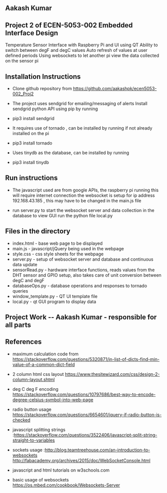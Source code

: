 ## Aakash Kumar

## Project 2 of ECEN-5053-002 Embedded Interface Design 
Temperature Sensor Interface with Raspberry Pi and UI using QT Ability to switch between degF and degC values Auto refresh of values at user defined periods
Using websockets to let another pi view the data collected on the sensor pi

## Installation Instructions 
* Clone github repository from https://github.com/aakashpk/ecen5053-002_Proj2 
* The project uses sendgrid for emailing/messaging of alerts Install sendgrid python API using pip by running

* pip3 install sendgrid

* It requires use of tornado , can be installed by running if not already installed on the pi

* pip3 install tornado

* Uses tinydb as the database, can be installed by running 

* pip3 install tinydb 

## Run instructions
* The javascript used are from google APIs, the raspberry pi running this will require internet connection <return>
the websocket is setup for ip address 192.168.43.185 , this may have to be changed in the main.js file

* run server.py to start the websocket server and data collection in the database <return> 
to view GUI run the python file local.py

## Files in the directory
* index.html - base web page to be displayed
* main.js - javascript/jQuery being used in the webpage
* style.css - css style sheets for the webpage
* server.py - setup of websocket server and database and continuous data update
* sensorRead.py - hardware interface functions, reads values from the DHT sensor and GPIO setup, also takes care of unit conversion between degC and degF
* databaseOps.py - database operations and responses to tornado queries
* window_template.py - QT UI template file
* local.py - qt GUI program to display data


## Project Work --  Aakash Kumar - responsible for all parts

## References

* maximum calculation code from https://stackoverflow.com/questions/5320871/in-list-of-dicts-find-min-value-of-a-common-dict-field

* 2 column html css layout https://www.thesitewizard.com/css/design-2-column-layout.shtml

* deg C deg F encoding https://stackoverflow.com/questions/10797686/best-way-to-encode-degree-celsius-symbol-into-web-page

* radio button usage https://stackoverflow.com/questions/6654601/jquery-if-radio-button-is-checked

* javascript splitting strings :https://stackoverflow.com/questions/3522406/javascript-split-string-straight-to-variables

* sockets usage :http://blog.teamtreehouse.com/an-introduction-to-websockets
				http://fabacademy.org/archives/2015/doc/WebSocketConsole.html
				
* javascript and html tutorials on w3schools.com				

* basic usage of websockets https://os.mbed.com/cookbook/Websockets-Server









